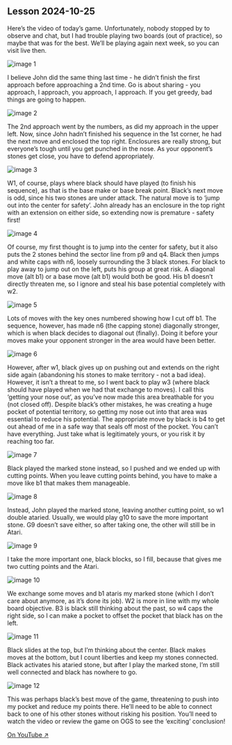 
## Lesson 2024-10-25

Here’s the video of today’s game.  Unfortunately, nobody stopped by to observe and chat, but I had trouble playing two boards (out of practice), so maybe that was for the best.  We’ll be playing again next week, so you can visit live then.

![image 1](images/l20241025/igo1.jpg)

I believe John did the same thing last time - he didn’t finish the first approach before approaching a 2nd time.  Go is about sharing - you approach, I approach, you approach, I approach.  If you get greedy, bad things are going to happen.

![image 2](images/l20241025/igo2.jpg)

The 2nd approach went by the numbers, as did my approach in the upper left.  Now, since John hadn’t finished his sequence in the 1st corner, he had the next move and enclosed the top right.  Enclosures are really strong, but everyone’s tough until you get punched in the nose.  As your opponent’s stones get close, you have to defend appropriately.

![image 3](images/l20241025/igo3.jpg)

W1, of course, plays where black should have played (to finish his sequence), as that is the base make or base break point.  Black’s next move is odd, since his two stones are under attack.  The natural move is to ‘jump out into the center for safety’.  John already has an enclosure in the top right with an extension on either side, so extending now is premature - safety first!

![image 4](images/l20241025/igo4.jpg)

Of course, my first thought is to jump into the center for safety, but it also puts the 2 stones behind the sector line from p9 and q4.  Black then jumps and white caps with n6, loosely surrounding the 3 black stones.  For black to play away to jump out on the left, puts his group at great risk.  A diagonal move (alt b1) or a base move (alt b1) would both be good.  His b1 doesn’t directly threaten me, so I ignore and steal his base potential completely with w2.

![image 5](images/l20241025/igo5.jpg)

Lots of moves with the key ones numbered showing how I cut off b1.  The sequence, however, has made n6 (the capping stone) diagonally stronger, which is when black decides to diagonal out (finally).  Doing it before your moves make your opponent stronger in the area would have been better.

![image 6](images/l20241025/igo6.jpg)

However, after w1, black gives up on pushing out and extends on the right side again (abandoning his stones to make territory - not a bad idea).  However, it isn’t a threat to me, so I went back to play w3 (where black should have played when we had that exchange to moves).  I call this ‘getting your nose out’, as you’ve now made this area breathable for you (not closed off).  Despite black’s other mistakes, he was creating a huge pocket of potential territory, so getting my nose out into that area was essential to reduce his potential.  The appropriate move by black is b4 to get out ahead of me in a safe way that seals off most of the pocket.  You can’t have everything.  Just take what is legitimately yours, or you risk it by reaching too far.

![image 7](images/l20241025/igo7.jpg)

Black played the marked stone instead, so I pushed and we ended up with cutting points.  When you leave cutting points behind, you have to make a move like b1 that makes them manageable.

![image 8](images/l20241025/igo8.jpg)

Instead, John played the marked stone, leaving another cutting point, so w1 double ataried.  Usually, we would play g10 to save the more important stone.  G9 doesn’t save either, so after taking one, the other will still be in Atari.

![image 9](images/l20241025/igo9.jpg)

I take the more important one, black blocks, so I fill, because that gives me two cutting points and the Atari.

![image 10](images/l20241025/igo10.jpg)

We exchange some moves and b1 ataris my marked stone (which I don’t care about anymore, as it’s done its job).  W2 is more in line with my whole board objective.  B3 is black still thinking about the past, so w4 caps the right side, so I can make a pocket to offset the pocket that black has on the left.

![image 11](images/l20241025/igo11.jpg)

Black slides at the top, but I’m thinking about the center.  Black makes moves at the bottom, but I count liberties and keep my stones connected.  Black activates his ataried stone, but after I play the marked stone, I’m still well connected and black has nowhere to go.

![image 12](images/l20241025/igo12.jpg)

This was perhaps black’s best move of the game, threatening to push into my pocket and reduce my points there.  He’ll need to be able to connect back to one of his other stones without risking his position.  You’ll need to watch the video or review the game on OGS to see the ‘exciting’ conclusion!

[On YouTube ↗](https://www.youtube.com/watch?v=YbETKAyn5QU)

